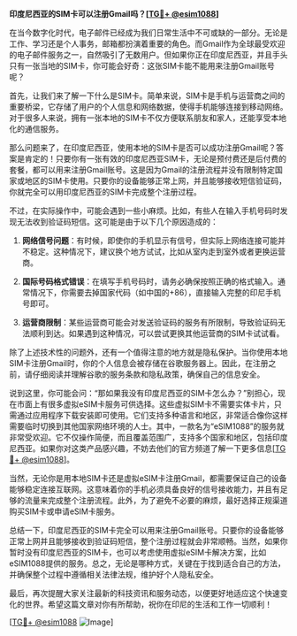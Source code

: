 **印度尼西亚的SIM卡可以注册Gmail吗？[[TG💪+ @esim1088](https://t.me/s/esim1088)]**

在当今数字化时代，电子邮件已经成为我们日常生活中不可或缺的一部分。无论是工作、学习还是个人事务，邮箱都扮演着重要的角色。而Gmail作为全球最受欢迎的电子邮件服务之一，自然吸引了无数用户。但如果你正在印度尼西亚，并且手头只有一张当地的SIM卡，你可能会好奇：这张SIM卡能不能用来注册Gmail账号呢？

首先，让我们来了解一下什么是SIM卡。简单来说，SIM卡是手机与运营商之间的重要桥梁，它存储了用户的个人信息和网络数据，使得手机能够连接到移动网络。对于很多人来说，拥有一张本地的SIM卡不仅方便联系朋友和家人，还能享受本地化的通信服务。

那么问题来了，在印度尼西亚，使用本地的SIM卡是否可以成功注册Gmail呢？答案是肯定的！只要你有一张有效的印度尼西亚SIM卡，无论是预付费还是后付费的套餐，都可以用来注册Gmail账号。这是因为Gmail的注册流程并没有限制特定国家或地区的SIM卡使用。只要你的设备能够正常上网，并且能够接收短信验证码，你就完全可以用印度尼西亚的SIM卡完成整个注册过程。

不过，在实际操作中，可能会遇到一些小麻烦。比如，有些人在输入手机号码时发现无法收到验证码短信。这可能是由于以下几个原因造成的：

1. **网络信号问题**：有时候，即使你的手机显示有信号，但实际上网络连接可能并不稳定。这种情况下，建议换个地方试试，比如从室内走到室外或者更换运营商。

2. **国际号码格式错误**：在填写手机号码时，请务必确保按照正确的格式输入。通常情况下，你需要去掉国家代码（如中国的+86），直接输入完整的印尼手机号即可。

3. **运营商限制**：某些运营商可能会对发送验证码的服务有所限制，导致验证码无法顺利到达。如果遇到这种情况，可以尝试更换其他运营商的SIM卡试试看。

除了上述技术性的问题外，还有一个值得注意的地方就是隐私保护。当你使用本地SIM卡注册Gmail时，你的个人信息会被存储在谷歌服务器上。因此，在注册之前，请仔细阅读并理解谷歌的服务条款和隐私政策，确保自己的信息安全。

说到这里，你可能会问：“那如果我没有印度尼西亚的SIM卡怎么办？”别担心，现在市面上有很多虚拟eSIM卡服务可供选择。这些虚拟SIM卡不需要实体卡片，只需通过应用程序下载安装即可使用。它们支持多种语言和地区，非常适合像你这样需要临时切换到其他国家网络环境的人士。其中，一款名为“eSIM1088”的服务就非常受欢迎。它不仅操作简便，而且覆盖范围广，支持多个国家和地区，包括印度尼西亚。如果你对这类产品感兴趣，不妨去他们的官方频道了解一下更多信息[[TG💪+ @esim1088](https://t.me/s/esim1088)]。

当然，无论你是用本地SIM卡还是虚拟eSIM卡注册Gmail，都需要保证自己的设备能够稳定连接互联网。这意味着你的手机必须具备良好的信号接收能力，并且有足够的流量来完成整个注册流程。此外，为了避免不必要的麻烦，最好选择正规渠道购买SIM卡或申请eSIM卡服务。

总结一下，印度尼西亚的SIM卡完全可以用来注册Gmail账号。只要你的设备能够正常上网并且能够接收到验证码短信，整个注册过程就会非常顺畅。当然，如果你暂时没有印度尼西亚的SIM卡，也可以考虑使用虚拟eSIM卡解决方案，比如eSIM1088提供的服务。总之，无论是哪种方式，关键在于找到适合自己的方法，并确保整个过程中遵循相关法律法规，维护好个人隐私安全。

最后，再次提醒大家关注最新的科技资讯和服务动态，以便更好地适应这个快速变化的世界。希望这篇文章对你有所帮助，祝你在印尼的生活和工作一切顺利！

[[TG💪+ @esim1088](https://t.me/s/esim1088) ![Image](https://i.postimg.cc/4NQfJmqS/Snipaste-2025-05-13-00-14-12.png)]